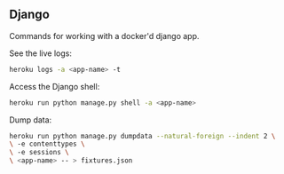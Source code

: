 ## Django
Commands for working with a docker'd django app.

See the live logs:
```bash
heroku logs -a <app-name> -t
```

Access the Django shell:
```bash
heroku run python manage.py shell -a <app-name>
```

Dump data:
```bash
heroku run python manage.py dumpdata --natural-foreign --indent 2 \
\ -e contenttypes \
\ -e sessions \
\ <app-name> -- > fixtures.json
```
